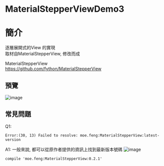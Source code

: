 # MaterialStepperViewDemo3

簡介
==================================
逐層展開式的View 的實現                                         
取材自MaterialStepperView, 修改而成

MaterialStepperView                                     
https://github.com/fython/MaterialStepperView

預覽
--------
![image](http://i.imgur.com/7ebm0hA.jpg)  

常見問題
--------
Q1:
```
Error:(30, 13) Failed to resolve: moe.feng:MaterialStepperView:latest-version
```
A1:
一般來說, 都可以從原作者提供的資訊上找到最新版本號碼
![image](http://i.imgur.com/QRYLPhx.jpg)  
```
compile 'moe.feng:MaterialStepperView:0.2.1'
